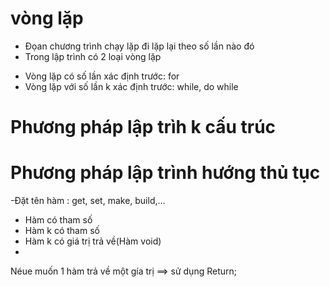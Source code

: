 # vòng lặp
- Đọan chương trình chạy lặp đi lặp lại theo số lần nào đó
- Trong lập trình có 2 loại vòng lặp
+ Vòng lặp có số lần xác định trước: for
+ Vòng lặp với số lần k xác định trước: while, do while
# Phương pháp lập trìh k cấu trúc
# Phương pháp lập trình hướng thủ tục

-Đặt tên hàm : get, set, make, build,...

- Hàm có tham số
- Hàm k có tham số
- Hàm k có giá trị trả về(Hàm void)
- 
Néue muốn 1 hàm trả về một gía trị ==> sử dụng Return;